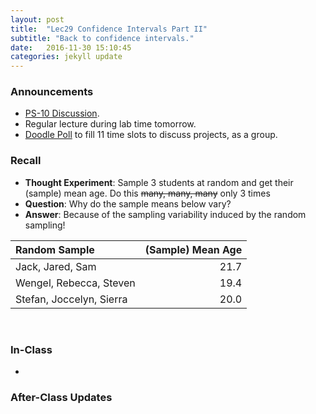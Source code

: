 ```yaml
---
layout: post
title:  "Lec29 Confidence Intervals Part II"
subtitle: "Back to confidence intervals."
date:   2016-11-30 15:10:45
categories: jekyll update
---
```




### Announcements

* <a href = "{{ site.baseurl }}/assets/PS/PS-10_discussion.html" target = "_blank">PS-10 Discussion</a>.
* Regular lecture during lab time tomorrow.
* <a href = "http://doodle.com/poll/4eer9iwu68gn35sn" target = "_blank">Doodle Poll</a> to fill 11 time slots to discuss projects, as a group.







### Recall

* **Thought Experiment**: Sample 3 students at random and get their (sample) mean age. Do this ~~many, many, many~~ only 3 times
* **Question**: Why do the sample means below vary?
* **Answer**: Because of the sampling variability induced by the random sampling!


|Random Sample            | (Sample) Mean Age|
|:------------------------|-----------------:|
|Jack, Jared, Sam         |              21.7|
|Wengel, Rebecca, Steven  |              19.4|
|Stefan, Joccelyn, Sierra |              20.0|

<br>



### In-Class

* 


### After-Class Updates

